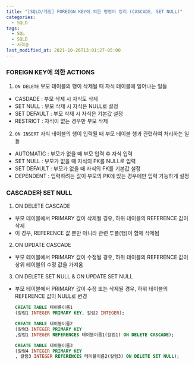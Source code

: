 ```yaml
---
title: "[SQLD/개정] FOREIGN KEY에 의한 명령어 정리 (CASCADE, SET NULL)"
categories:
  - SQLD
tags:
  - SQL
  - SQLD
  - 자격증
last_modified_at: 2021-10-26T13:01:27-05:00
---
```



### FOREIGN KEY에 의한 ACTIONS

1. `ON DELETE` 부모 테이블의 행이 삭제될 때 자식 테이블에 일어나는 일들
- CASDADE : 부모 삭제 시 자식도 삭제
- SET NULL : 부모 삭제 시 자식은 NULL로 설정
- SET DEFAULT : 부모 삭제 시 자식은 기본값 설정
- RESTRICT : 자식이 없는 경우만 부모 삭제

2. `ON INSERT` 자식 테이블의 행이 입력될 때 부모 테이블 행과 관련하여 처리하는 일들
- AUTOMATIC : 부모가 없을 때 부모 입력 후 자식 입력
- SET NULL : 부모가 없을 때 자식의 FK를 NULL로 입력
- SET DEFAULT : 부모가 없을 때 자식의 FK를 기본값 설정
- DEPENDENT : 입력하려는 값이 부모의 PK에 있는 경우에만 입력 가능하게 설정

### CASCADE와 SET NULL

1. ON DELETE CASCADE
- 부모 테이블에서 PRIMARY 값이 삭제될 경우, 하위 테이블의 REFERENCE 값이 삭제
- 이 경우, REFERENCE 값 뿐만 아니라 관련 투플(행)이 함께 삭제됨

2. ON UPDATE CASCADE
  - 부모 테이블에서 PRIMARY 값이 수정될 경우, 하위 테이블의 REFERENCE 값이 상위 테이블의 수정 값을 가져옴

3. ON DELETE SET NULL & ON UPDATE SET NULL
- 부모 테이블에서 PRIMARY 값이 수정 또는 삭제될 경우, 하위 테이블의 REFERENCE 값이 NULL로 변경

  ```sql
  CREATE TABLE 테이름이름1 
  (칼럼1 INTEGER PRIMARY KEY, 칼럼2 INTEGER);

  CREATE TABLE 테이블이름2
  (칼럼3 INTEGER PRIMARY KEY
  ,칼럼1 INTEGER REFERENCES 테이블이름1(칼럼1) ON DELETE CASCADE);

  CREATE TABLE 테이블이름3
  (칼럼4 INTEGER PRIMARY KEY
  , 칼럼3 INTEGER REFERENCES 테이블이름2(칼럼3) ON DELETE SET NULL);
  ```

